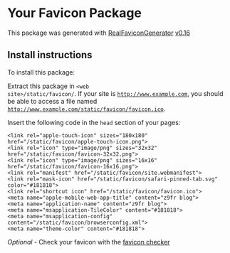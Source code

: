 # Your Favicon Package

This package was generated with [RealFaviconGenerator](https://realfavicongenerator.net/) [v0.16](https://realfavicongenerator.net/change_log#v0.16)

## Install instructions

To install this package:

Extract this package in <code>&lt;web site&gt;/static/favicon/</code>. If your site is <code>http://www.example.com</code>, you should be able to access a file named <code>http://www.example.com/static/favicon/favicon.ico</code>.

Insert the following code in the `head` section of your pages:

    <link rel="apple-touch-icon" sizes="180x180" href="/static/favicon/apple-touch-icon.png">
    <link rel="icon" type="image/png" sizes="32x32" href="/static/favicon/favicon-32x32.png">
    <link rel="icon" type="image/png" sizes="16x16" href="/static/favicon/favicon-16x16.png">
    <link rel="manifest" href="/static/favicon/site.webmanifest">
    <link rel="mask-icon" href="/static/favicon/safari-pinned-tab.svg" color="#181818">
    <link rel="shortcut icon" href="/static/favicon/favicon.ico">
    <meta name="apple-mobile-web-app-title" content="z9fr blog">
    <meta name="application-name" content="z9fr blog">
    <meta name="msapplication-TileColor" content="#181818">
    <meta name="msapplication-config" content="/static/favicon/browserconfig.xml">
    <meta name="theme-color" content="#181818">

*Optional* - Check your favicon with the [favicon checker](https://realfavicongenerator.net/favicon_checker)